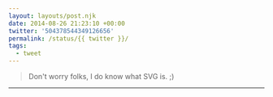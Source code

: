 ```yaml
---
layout: layouts/post.njk
date: 2014-08-26 21:23:10 +00:00
twitter: '504378544349126656'
permalink: /status/{{ twitter }}/
tags: 
  - tweet
---
```


> Don't worry folks, I do know what SVG is. ;)

---
